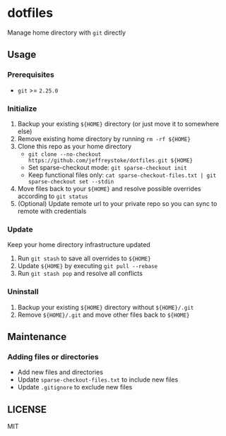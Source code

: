 # dotfiles

Manage home directory with `git` directly

## Usage

### Prerequisites

- `git` >= `2.25.0`

### Initialize

1. Backup your existing `${HOME}` directory (or just move it to somewhere else)
1. Remove existing home directory by running `rm -rf ${HOME}`
1. Clone this repo as your home directory
    - `git clone --no-checkout https://github.com/jeffreystoke/dotfiles.git ${HOME}`
    - Set sparse-checkout mode: `git sparse-checkout init`
    - Keep functional files only: `cat sparse-checkout-files.txt | git sparse-checkout set --stdin`
1. Move files back to your `${HOME}` and resolve possible overrides according to `git status`
1. (Optional) Update remote url to your private repo so you can sync to remote with credentials

### Update

Keep your home directory infrastructure updated

1. Run `git stash` to save all overrides to `${HOME}`
1. Update `${HOME}` by executing `git pull --rebase`
1. Run `git stash pop` and resolve all conflicts

### Uninstall

1. Backup your existing `${HOME}` directory without `${HOME}/.git`
1. Remove `${HOME}/.git` and move other files back to `${HOME}`

## Maintenance

### Adding files or directories

- Add new files and directories
- Update `sparse-checkout-files.txt` to include new files
- Update `.gitignore` to exclude new files

## LICENSE

MIT
